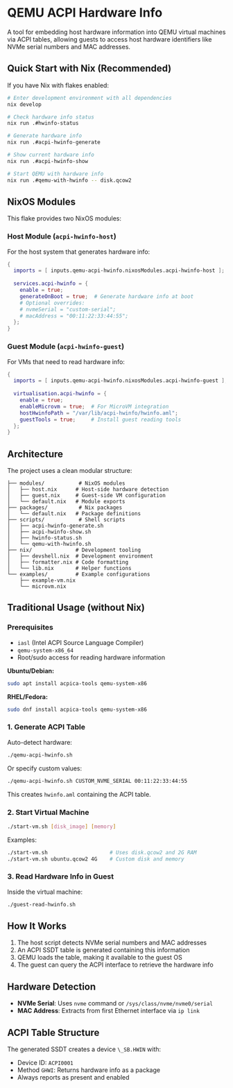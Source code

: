 # QEMU ACPI Hardware Info

A tool for embedding host hardware information into QEMU virtual machines via ACPI tables, allowing guests to access host hardware identifiers like NVMe serial numbers and MAC addresses.

## Quick Start with Nix (Recommended)

If you have Nix with flakes enabled:

```bash
# Enter development environment with all dependencies
nix develop

# Check hardware info status
nix run .#hwinfo-status

# Generate hardware info
nix run .#acpi-hwinfo-generate

# Show current hardware info
nix run .#acpi-hwinfo-show

# Start QEMU with hardware info
nix run .#qemu-with-hwinfo -- disk.qcow2
```

## NixOS Modules

This flake provides two NixOS modules:

### Host Module (`acpi-hwinfo-host`)

For the host system that generates hardware info:

```nix
{
  imports = [ inputs.qemu-acpi-hwinfo.nixosModules.acpi-hwinfo-host ];
  
  services.acpi-hwinfo = {
    enable = true;
    generateOnBoot = true;  # Generate hardware info at boot
    # Optional overrides:
    # nvmeSerial = "custom-serial";
    # macAddress = "00:11:22:33:44:55";
  };
}
```

### Guest Module (`acpi-hwinfo-guest`)

For VMs that need to read hardware info:

```nix
{
  imports = [ inputs.qemu-acpi-hwinfo.nixosModules.acpi-hwinfo-guest ];
  
  virtualisation.acpi-hwinfo = {
    enable = true;
    enableMicrovm = true;  # For MicroVM integration
    hostHwinfoPath = "/var/lib/acpi-hwinfo/hwinfo.aml";
    guestTools = true;     # Install guest reading tools
  };
}
```

## Architecture

The project uses a clean modular structure:

```
├── modules/           # NixOS modules
│   ├── host.nix      # Host-side hardware detection
│   ├── guest.nix     # Guest-side VM configuration
│   └── default.nix   # Module exports
├── packages/          # Nix packages
│   └── default.nix   # Package definitions
├── scripts/           # Shell scripts
│   ├── acpi-hwinfo-generate.sh
│   ├── acpi-hwinfo-show.sh
│   ├── hwinfo-status.sh
│   └── qemu-with-hwinfo.sh
├── nix/              # Development tooling
│   ├── devshell.nix  # Development environment
│   ├── formatter.nix # Code formatting
│   └── lib.nix       # Helper functions
└── examples/         # Example configurations
    ├── example-vm.nix
    └── microvm.nix
```

## Traditional Usage (without Nix)

### Prerequisites

- `iasl` (Intel ACPI Source Language Compiler)
- `qemu-system-x86_64`
- Root/sudo access for reading hardware information

**Ubuntu/Debian:**
```bash
sudo apt install acpica-tools qemu-system-x86
```

**RHEL/Fedora:**
```bash
sudo dnf install acpica-tools qemu-system-x86
```

### 1. Generate ACPI Table

Auto-detect hardware:
```bash
./qemu-acpi-hwinfo.sh
```

Or specify custom values:
```bash
./qemu-acpi-hwinfo.sh CUSTOM_NVME_SERIAL 00:11:22:33:44:55
```

This creates `hwinfo.aml` containing the ACPI table.

### 2. Start Virtual Machine

```bash
./start-vm.sh [disk_image] [memory]
```

Examples:
```bash
./start-vm.sh                    # Uses disk.qcow2 and 2G RAM
./start-vm.sh ubuntu.qcow2 4G    # Custom disk and memory
```

### 3. Read Hardware Info in Guest

Inside the virtual machine:
```bash
./guest-read-hwinfo.sh
```

## How It Works

1. The host script detects NVMe serial numbers and MAC addresses
2. An ACPI SSDT table is generated containing this information
3. QEMU loads the table, making it available to the guest OS
4. The guest can query the ACPI interface to retrieve the hardware info

## Hardware Detection

- **NVMe Serial**: Uses `nvme` command or `/sys/class/nvme/nvme0/serial`
- **MAC Address**: Extracts from first Ethernet interface via `ip link`

## ACPI Table Structure

The generated SSDT creates a device `\_SB.HWIN` with:
- Device ID: `ACPI0001`
- Method `GHWI`: Returns hardware info as a package
- Always reports as present and enabled


